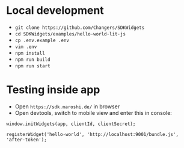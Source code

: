 # Local development
* `git clone https://github.com/Changers/SDKWidgets`
* `cd SDKWidgets/examples/hello-world-lit-js`
* `cp .env.example .env`
* `vim .env` 
* `npm install`
* `npm run build`
* `npm run start`

# Testing inside app
* Open `https://sdk.maroshi.de/` in browser
* Open devtools, switch to mobile view and enter this in console: 
```
window.initWidgets(app, clientId, clientSecret);

registerWidget('hello-world', 'http://localhost:9001/bundle.js', 'after-token');
```
